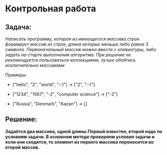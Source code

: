 # Контрольная работа

## Задача:

*Написать программу, которая из имеющегося массива строк формирует массив из строк, длина которых меньше либо равна 3 символа. Первоначальный массив можно ввести с клавиатуры, либо задать на старте выполнения алгоритма. При решение не рекомендуется пользоваться коллекциями, лучше обойтись исключительно массивами* 

Примеры:

* ["hello", "2", "world", ":-)"] -> ["2", ":-)"]

* ["1234", "1567", "-2", "computer science"] -> ["-2"]

* ["Russia", "Denmark", "Kazan"] -> []

## Решение:

 **Задаётся два массива, одной длины.Первый известен, второй надо по условиям задачи. В основном методе проверяем условия задачи и если они сходятся, то элемент из первого массива переносится во второй массив.**
